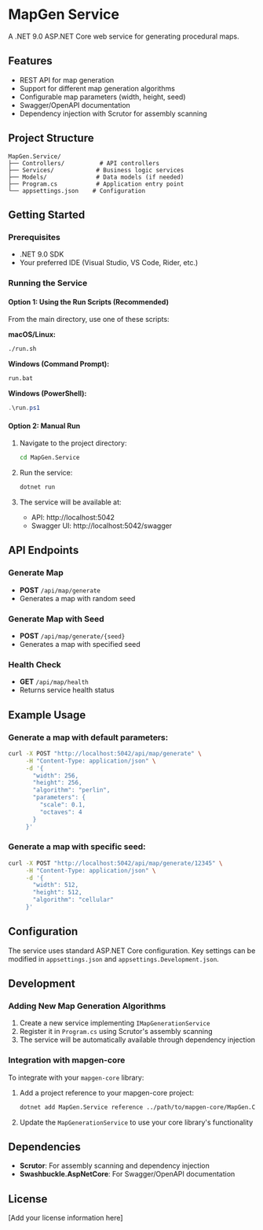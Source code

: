 # MapGen Service

A .NET 9.0 ASP.NET Core web service for generating procedural maps.

## Features

- REST API for map generation
- Support for different map generation algorithms
- Configurable map parameters (width, height, seed)
- Swagger/OpenAPI documentation
- Dependency injection with Scrutor for assembly scanning

## Project Structure

```
MapGen.Service/
├── Controllers/          # API controllers
├── Services/            # Business logic services
├── Models/              # Data models (if needed)
├── Program.cs           # Application entry point
└── appsettings.json    # Configuration
```

## Getting Started

### Prerequisites

- .NET 9.0 SDK
- Your preferred IDE (Visual Studio, VS Code, Rider, etc.)

### Running the Service

#### Option 1: Using the Run Scripts (Recommended)

From the main directory, use one of these scripts:

**macOS/Linux:**

```bash
./run.sh
```

**Windows (Command Prompt):**

```cmd
run.bat
```

**Windows (PowerShell):**

```powershell
.\run.ps1
```

#### Option 2: Manual Run

1. Navigate to the project directory:

   ```bash
   cd MapGen.Service
   ```

2. Run the service:

   ```bash
   dotnet run
   ```

3. The service will be available at:
   - API: http://localhost:5042
   - Swagger UI: http://localhost:5042/swagger

## API Endpoints

### Generate Map

- **POST** `/api/map/generate`
- Generates a map with random seed

### Generate Map with Seed

- **POST** `/api/map/generate/{seed}`
- Generates a map with specified seed

### Health Check

- **GET** `/api/map/health`
- Returns service health status

## Example Usage

### Generate a map with default parameters:

```bash
curl -X POST "http://localhost:5042/api/map/generate" \
     -H "Content-Type: application/json" \
     -d '{
       "width": 256,
       "height": 256,
       "algorithm": "perlin",
       "parameters": {
         "scale": 0.1,
         "octaves": 4
       }
     }'
```

### Generate a map with specific seed:

```bash
curl -X POST "http://localhost:5042/api/map/generate/12345" \
     -H "Content-Type: application/json" \
     -d '{
       "width": 512,
       "height": 512,
       "algorithm": "cellular"
     }'
```

## Configuration

The service uses standard ASP.NET Core configuration. Key settings can be modified in `appsettings.json` and `appsettings.Development.json`.

## Development

### Adding New Map Generation Algorithms

1. Create a new service implementing `IMapGenerationService`
2. Register it in `Program.cs` using Scrutor's assembly scanning
3. The service will be automatically available through dependency injection

### Integration with mapgen-core

To integrate with your `mapgen-core` library:

1. Add a project reference to your mapgen-core project:

   ```bash
   dotnet add MapGen.Service reference ../path/to/mapgen-core/MapGen.Core.csproj
   ```

2. Update the `MapGenerationService` to use your core library's functionality

## Dependencies

- **Scrutor**: For assembly scanning and dependency injection
- **Swashbuckle.AspNetCore**: For Swagger/OpenAPI documentation

## License

[Add your license information here]
